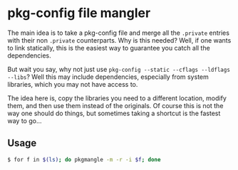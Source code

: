 # pkg-config file mangler

The main idea is to take a pkg-config file and merge all the `.private` entries with their non `.private` counterparts.
Why is this needed? Well, if one wants to link statically, this is the easiest way to guarantee you catch all the
dependencies.

But wait you say, why not just use `pkg-config --static --cflags --ldflags --libs`?
Well this may include dependencies, especially from system libraries, which you may not have access to.

The idea here is, copy the libraries you need to a different location, modify them, and then use them instead of the
originals. Of course this is not the way one should do things, but sometimes taking a shortcut is the fastest way to
go...

## Usage

```bash
$ for f in $(ls); do pkgmangle -m -r -i $f; done
```
